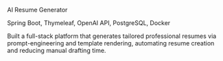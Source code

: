 AI Resume Generator

Spring Boot, Thymeleaf, OpenAI API, PostgreSQL, Docker

Built a full-stack platform that generates tailored professional resumes via prompt-engineering and template rendering, automating resume 
creation and reducing manual drafting time.
